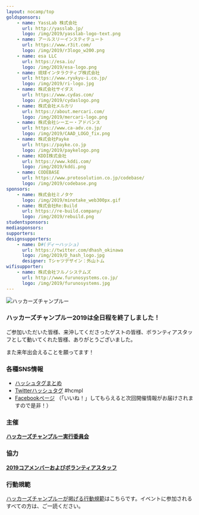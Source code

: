 ```yaml
---
layout: nocamp/top
goldsponsors:
    - name: YassLab 株式会社
      url: http://yasslab.jp/
      logo: /img/2019/yasslab-logo-text.png
    - name: アールスリーインスティテュート
      url: https://www.r3it.com/
      logo: /img/2019/r3logo_w200.png
    - name: esa LLC
      url: https://esa.io/
      logo: /img/2019/esa-logo.png
    - name: 琉球インタラクティブ株式会社
      url: https://www.ryukyu-i.co.jp/
      logo: /img/2019/ri-logo.jpg
    - name: 株式会社サイダス
      url: https://www.cydas.com/
      logo: /img/2019/cydaslogo.png
    - name: 株式会社メルカリ
      url: https://about.mercari.com/
      logo: /img/2019/mercari-logo.png
    - name: 株式会社シーエー・アドバンス
      url: https://www.ca-adv.co.jp/
      logo: /img/2019/CAAD_LOGO_fix.png
    - name: 株式会社Payke
      url: https://payke.co.jp
      logo: /img/2019/paykelogo.png
    - name: KDDI株式会社
      url: https://www.kddi.com/
      logo: /img/2019/kddi.png
    - name: CODEBASE
      url: https://www.protosolution.co.jp/codebase/
      logo: /img/2019/codebase.png
sponsors:
    - name: 株式会社ミノタケ
      logo: /img/2019/minotake_web300px.gif
    - name: 株式会社Re:Build
      url: https://re-build.company/
      logo: /img/2019/rebuild.png
studentsponsors:
mediasponsors:
supporters:
designsupporters:
    - name: D#(ディーハッシュ)
      url: https://twitter.com/dhash_okinawa
      logo: /img/2019/D_hash_logo.jpg
      designer: Tシャツデザイン：外山トム
wifisupporter:
    - name: 株式会社フルノシステムズ
      url: http://www.furunosystems.co.jp/
      logo: /img/2019/furunosystems.jpg
---
```



![ハッカーズチャンプルー](/img/logo/banner.png)


### ハッカーズチャンプルー2019は全日程を終了しました！
ご参加いただいた皆様、来沖してくださったゲストの皆様、ボランティアスタッフとして動いてくれた皆様、ありがとうございました。

また来年出会えることを願ってます！

### 各種SNS情報

* [ハッシュタグまとめ](https://t.co/cLYF3REDpn)
* [Twitterハッシュタグ](https://twitter.com/search?q=%23hcmpl&src=typed_query&f=live) #hcmpl
* [Facebookページ](https://www.facebook.com/hackerschamploo/) （「いいね！」してもらえると次回開催情報がお届けされますので是非！）

### 主催

**[ハッカーズチャンプルー実行委員会](/about.html)**

### 協力

**[2019コアメンバーおよびボランティアスタッフ](/2019/staff.html)**


### 行動規範

[ハッカーズチャンプルーが掲げる行動規範](/policy.html)はこちらです。イベントに参加されるすべての方は、ご一読ください。

